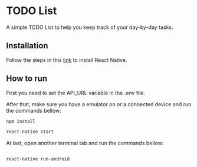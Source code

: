 # TODO List

A simple TODO List to help you keep track of your day-by-day tasks.

## Installation 

Follow the steps in this [link](https://facebook.github.io/react-native/docs/getting-started) to install React Native.

## How to run

First you need to set the API_URL variable in the .env file.

After that, make sure you have a emulator on or a connected device and run the commands bellow:

```bash
npm install

react-native start

```

At last, open another terminal tab and run the commands bellow:

 
```bash

react-native run-android

```